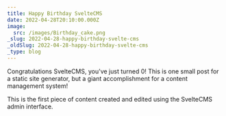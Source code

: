 ```yaml
---
title: Happy Birthday SvelteCMS
date: 2022-04-28T20:10:00.000Z
image:
  src: /images/Birthday_cake.png
_slug: 2022-04-28-happy-birthday-svelte-cms
_oldSlug: 2022-04-28-happy-birthday-svelte-cms
_type: blog
---
```

Congratulations SvelteCMS, you've just turned 0! This is one small post for a static site generator, but a giant accomplishment for a content management system!

This is the first piece of content created and edited using the SvelteCMS admin interface.